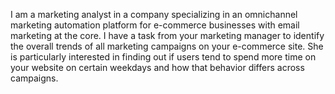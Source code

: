 I am a marketing analyst in a company specializing in an omnichannel marketing automation platform for e-commerce businesses with email marketing at the core. I have a task from your marketing manager to identify the overall trends of all marketing campaigns on your e-commerce site. She is particularly interested in finding out if users tend to spend more time on your website on certain weekdays and how that behavior differs across campaigns.
